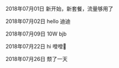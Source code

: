 2018年07月01日
新开始，新套餐，流量够用了

2018年07月02日
hello 迪迪

2018年07月09日
10W bjb

2018年07月22日
hi 噔噔🌰

2018年07月26日
颓了一天